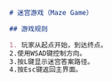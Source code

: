 ```markdown
# 迷宫游戏（Maze Game）

## 游戏规则

1. 玩家从起点开始，到达终点。
2.使用WSAD键控制方向。
3.按L键显示迷宫答案路径。
4.按Esc键返回主界面。
```
